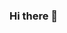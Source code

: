 ### Hi there 👋

<!-- - 🔭  I’m currently working on personal projects
- 🌱  I’m currently learning ReactJS/React Native
- 📫  How to reach me: jwdcruz@gmail.com
 - 👯 I’m looking to collaborate on 
- 🤔 I’m looking for help with ...
- 💬 Ask me about ...
- 😄 Pronouns: ...
- ⚡ Fun fact: ...--> 
